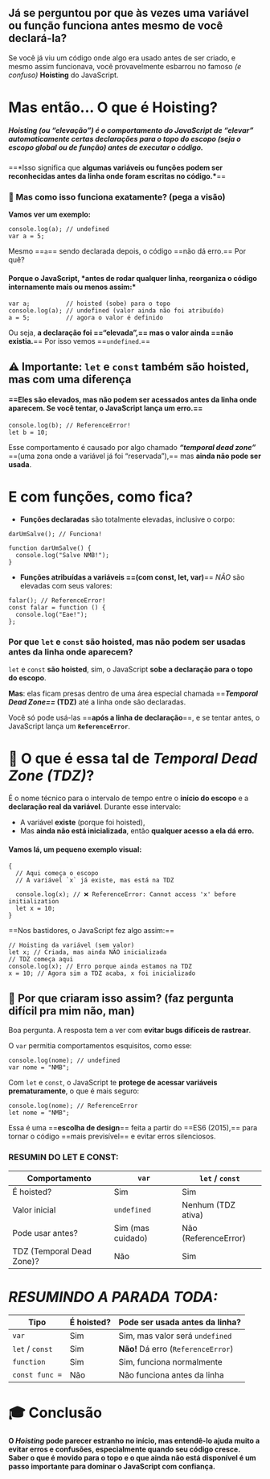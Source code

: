 ## Já se perguntou por que às vezes uma variável ou função funciona antes mesmo de você declará-la?

Se você já viu um código onde algo era usado antes de ser criado, e mesmo assim funcionava, você provavelmente esbarrou no famoso _(e confuso)_ **Hoisting** do JavaScript.

# Mas então... **O que é Hoisting?**

##### _Hoisting_ (ou “elevação”) é o comportamento do JavaScript de **“elevar” automaticamente certas declarações para o topo do escopo** (seja o escopo global ou de função) **antes de executar o código**.

==\*Isso significa que **algumas variáveis ou funções podem ser reconhecidas antes da linha onde foram escritas no código.\***==

### 🤔 Mas como isso funciona exatamente? (pega a visão)

**Vamos ver um exemplo:**

```
console.log(a); // undefined
var a = 5;
```

Mesmo ==`a`== sendo declarada depois, o código ==não dá erro.== Por quê?

#### Porque o JavaScript, **\*antes de rodar qualquer linha**, reorganiza o código internamente mais ou menos assim:\*

```
var a;          // hoisted (sobe) para o topo
console.log(a); // undefined (valor ainda não foi atribuído)
a = 5;          // agora o valor é definido
```

Ou seja, **a declaração foi ==“elevada”,== mas o valor ainda ==não existia.**== Por isso vemos ==`undefined`.==

## ⚠️ Importante: `let` e `const` também são hoisted, mas com uma diferença

#### ==Eles são elevados, **mas não podem ser acessados antes da linha onde aparecem**. Se você tentar, o JavaScript lança um erro.==

```
console.log(b); // ReferenceError!
let b = 10;
```

Esse comportamento é causado por algo chamado **_“temporal dead zone”_** ==(uma zona onde a variável já foi “reservada”),== mas **ainda não pode ser usada**.

# E com funções, como fica?

- **Funções declaradas** são totalmente elevadas, inclusive o corpo:

```
darUmSalve(); // Funciona!

function darUmSalve() {
  console.log("Salve NMB!");
}
```

- **Funções atribuídas a variáveis ==(com const, let, var)**== _NÃO_ são elevadas com seus valores:

```
falar(); // ReferenceError!
const falar = function () {
  console.log("Eae!");
};
```

### Por que `let` e `const` são hoisted, mas **não podem ser usadas antes da linha onde aparecem**?

`let` e `const` **são hoisted**, sim, o JavaScript **sobe a declaração para o topo do escopo**.

**Mas**: elas ficam presas dentro de uma área especial chamada ==**_Temporal Dead Zone==_ (TDZ)** até a linha onde são declaradas.

Você só pode usá-las ==**após a linha de declaração**==, e se tentar antes, o JavaScript lança um **`ReferenceError`**.

# 🧠 O que é essa tal de _Temporal Dead Zone (TDZ)_?

É o nome técnico para o intervalo de tempo entre o **início do escopo** e a **declaração real da variável**. Durante esse intervalo:

- A variável **existe** (porque foi hoisted),
- Mas **ainda não está inicializada**, então **qualquer acesso a ela dá erro.**

#### Vamos lá, um pequeno exemplo visual:

```
{
  // Aqui começa o escopo
  // A variável `x` já existe, mas está na TDZ

  console.log(x); // ❌ ReferenceError: Cannot access 'x' before initialization
  let x = 10;
}
```

==Nos bastidores, o JavaScript fez algo assim:==

```
// Hoisting da variável (sem valor)
let x; // Criada, mas ainda NÃO inicializada
// TDZ começa aqui
console.log(x); // Erro porque ainda estamos na TDZ
x = 10; // Agora sim a TDZ acaba, x foi inicializado
```

## 🤔 Por que criaram isso assim? (faz pergunta difícil pra mim não, man)

Boa pergunta. A resposta tem a ver com **evitar bugs difíceis de rastrear**.

O `var` permitia comportamentos esquisitos, como esse:

```
console.log(nome); // undefined
var nome = "NMB";
```

Com `let` e `const`, o JavaScript te **protege de acessar variáveis prematuramente**, o que é mais seguro:

```
console.log(nome); // ReferenceError
let nome = "NMB";
```

Essa é uma ==**escolha de design**== feita a partir do ==ES6 (2015),== para tornar o código ==mais previsível== e evitar erros silenciosos.

### **RESUMIN DO LET E CONST:**

| Comportamento             | `var`             | `let` / `const`      |
| ------------------------- | ----------------- | -------------------- |
| É hoisted?                | Sim               | Sim                  |
| Valor inicial             | `undefined`       | Nenhum (TDZ ativa)   |
| Pode usar antes?          | Sim (mas cuidado) | Não (ReferenceError) |
| TDZ (Temporal Dead Zone)? | Não               | Sim                  |

# _RESUMINDO A PARADA TODA:_

| Tipo            | É hoisted? | Pode ser usada antes da linha?      |
| --------------- | ---------- | ----------------------------------- |
| `var`           | Sim        | Sim, mas valor será `undefined`     |
| `let` / `const` | Sim        | **Não!** Dá erro (`ReferenceError`) |
| `function`      | Sim        | Sim, funciona normalmente           |
| `const func =`  | Não        | Não funciona antes da linha         |

# 🎓 Conclusão

#### O _Hoisting_ pode parecer estranho no início, mas entendê-lo ajuda muito a evitar erros e confusões, especialmente quando seu código cresce. Saber **o que é movido para o topo** e **o que ainda não está disponível** é um passo importante para dominar o JavaScript com confiança.
